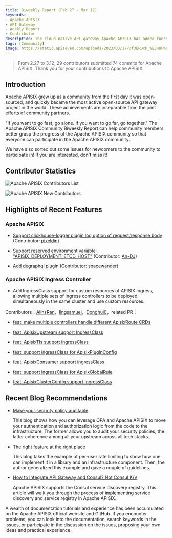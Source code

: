 ```yaml
---
title: Biweekly Report (Feb 27 - Mar 12)
keywords:
- Apache APISIX
- API Gateway
- Weekly Report
- Contributor
description: The cloud-native API gateway Apache APISIX has added functions such as enabling opentelemetry plugin to support https upstream and adding 'range_id' algorithm for 'request-id' plugin.
tags: [Community]
image: https://static.apiseven.com/uploads/2023/03/17/pf3ERDxP_%E5%8F%8C%E5%91%A8%E6%8A%A5%E5%B0%81%E9%9D%A2-0317.png
---
```


<!--truncate-->

> From 2.27 to 3.12, 29 contributors submitted 74 commits for Apache APISIX. Thank you for your contributions to Apache APISIX.

## Introduction

Apache APISIX grew up as a community from the first day it was open-sourced, and quickly became the most active open-source API gateway project in the world. These achievements are inseparable from the joint efforts of community partners.

"If you want to go fast, go alone. If you want to go far, go together." The Apache APISIX Community Biweekly Report can help community members better grasp the progress of the Apache APISIX community so that everyone can participate in the Apache APISIX community.

We have also sorted out some issues for newcomers to the community to participate in! If you are interested, don't miss it!

## Contributor Statistics

![Apache APISIX Contributors List](https://static.apiseven.com/uploads/2023/03/14/0rjys38r_%E7%A4%BE%E5%8C%BA%E5%8F%8C%E5%91%A8%E6%8A%A5-%E8%B4%A1%E7%8C%AE%E8%80%85%E6%B5%B7%E6%8A%A5-05%E6%9C%9F.png)

![Apache APISIX New Contributors](https://static.apiseven.com/uploads/2023/03/14/WZpcYrG7_%E7%A4%BE%E5%8C%BA%E5%8F%8C%E5%91%A8%E6%8A%A5-%E6%96%B0%E6%99%8B%E6%B5%B7%E6%8A%A5-05%E6%9C%9F.png)

## Highlights of Recent Features

### Apache APISIX

- [Support clickhouse-logger plugin log option of request/response body](https://github.com/apache/apisix/pull/8722) (Contributor: [pixeldin](https://github.com/pixeldin))

- [Support reserved environment variable "APISIX_DEPLOYMENT_ETCD_HOST"](https://github.com/apache/apisix/pull/8898) (Contributor: [An-DJ](https://github.com/An-DJ))

- [Add degraphql plugin](https://github.com/apache/apisix/pull/8959) (Contributor: [spacewander](https://github.com/spacewander))

### Apache APISIX Ingress Controller

- Add IngressClass support for custom resources of APISIX Ingress, allowing multiple sets of Ingress controllers to be deployed simultaneously in the same cluster and use custom resources.

Contributors：[AlinsRan](https://github.com/AlinsRan)，[lingsamuel](https://github.com/lingsamuel)，[Donghui0](https://github.com/Donghui0)，related PR：

- [feat: make multiple controllers handle different ApisixRoute CRDs](https://github.com/apache/apisix-ingress-controller/pull/593)

- [feat: ApisixUpstream support IngressClass](https://github.com/apache/apisix-ingress-controller/pull/1674)

- [feat: ApisixTls suuport ingressClass](https://github.com/apache/apisix-ingress-controller/pull/1714)

- [feat: support ingressClass for ApisixPluginConfig](https://github.com/apache/apisix-ingress-controller/pull/1716)

- [feat: ApisixConsumer support ingressClass](https://github.com/apache/apisix-ingress-controller/pull/1717)

- [feat: support ingressClass for ApisixGlobalRule](https://github.com/apache/apisix-ingress-controller/pull/1718)

- [feat: ApisixClusterConfig support IngressClass](https://github.com/apache/apisix-ingress-controller/pull/1720)

## Recent Blog Recommendations

- [Make your security policy auditable](https://apisix.apache.org/blog/2023/03/02/security-policy-auditable/)

	This blog shows how you can leverage OPA and Apache APISIX to move your authentication and authorization logic from the code to the infrastructure. The former allows you to audit your security policies, the latter coherence among all your upstream across all tech stacks.

- [The right feature at the right place](https://apisix.apache.org/blog/2023/01/18/consul-with-apisix/)

	This blog takes the example of per-user rate limiting to show how one can implement it in a library and an infrastructure component. Then, the author generalized this example and gave a couple of guidelines.

- [How to Integrate API Gateway and Consul? Not Consul K/V](https://apisix.apache.org/blog/2023/01/18/consul-with-apisix/)

	Apache APISIX supports the Consul service discovery registry. This article will walk you through the process of implementing service discovery and service registry in Apache APISIX.

A wealth of documentation tutorials and experience has been accumulated on the Apache APISIX official website and GitHub. If you encounter problems, you can look into the documentation, search keywords in the issues, or participate in the discussion on the issues, proposing your own ideas and practical experience.
